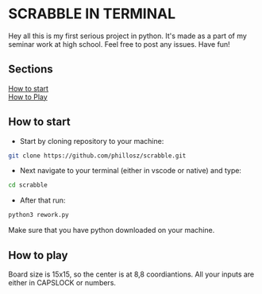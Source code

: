 # SCRABBLE IN TERMINAL

Hey all this is my first serious project in python. It's made as a part of my seminar work at high school. Feel free to post any issues.
Have fun!



## Sections
[How to start](#how-to-start)<br>
[How to Play](#how-to-play)

## How to start

- Start by cloning repository to your machine:
```bash git clone 
git clone https://github.com/phillosz/scrabble.git
```
- Next navigate to your terminal (either in vscode or native) and type:
```bash
cd scrabble
```
- After that run:
```bash
python3 rework.py
```

Make sure that you have python downloaded on your machine.

## How to play

Board size is 15x15, so the center is at 8,8 coordiantions. 
All your inputs are either in CAPSLOCK or numbers.
